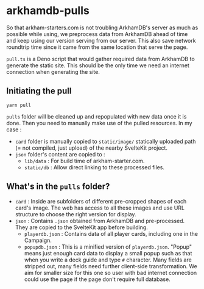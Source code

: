 # arkhamdb-pulls

So that arkham-starters.com is not troubling ArkhamDB's server as much as possible while using, we preprocess data from ArkhamDB ahead of time and keep using our version serving from our server. This also save network roundtrip time since it came from the same location that serve the page.

`pull.ts` is a Deno script that would gather required data from ArkhamDB to generate the static site. This should be the only time we need an internet connection when generating the site.

## Initiating the pull

```
yarn pull
```

`pulls` folder will be cleaned up and repopulated with new data once it is done. Then you need to manually make use of the pulled resources. In my case :

- `card` folder is manually copied to `static/image/` statically uploaded path (= not compiled, just upload) of the nearby SvelteKit project.
- `json` folder's content are copied to :
  - `lib/data` : For build time of arkham-starter.com.
  - `static/db` : Allow direct linking to these processed files.

## What's in the `pulls` folder?

- `card` : Inside are subfolders of different pre-cropped shapes of each card's image. The web has access to all these images and use URL structure to choose the right version for display.
- `json` : Contains `.json` obtained from ArkhamDB and pre-processed. They are copied to the SvelteKit app before building.
  - `playerdb.json` : Contains data of all player cards, including one in the Campaign.
  - `popupdb.json` : This is a minified version of `playerdb.json`. "Popup" means just enough card data to display a small popup such as that when you write a deck guide and type `#` character. Many fields are stripped out, many fields need further client-side transformation. We aim for smaller size for this one so user with bad internet connection could use the page if the page don't require full database.
